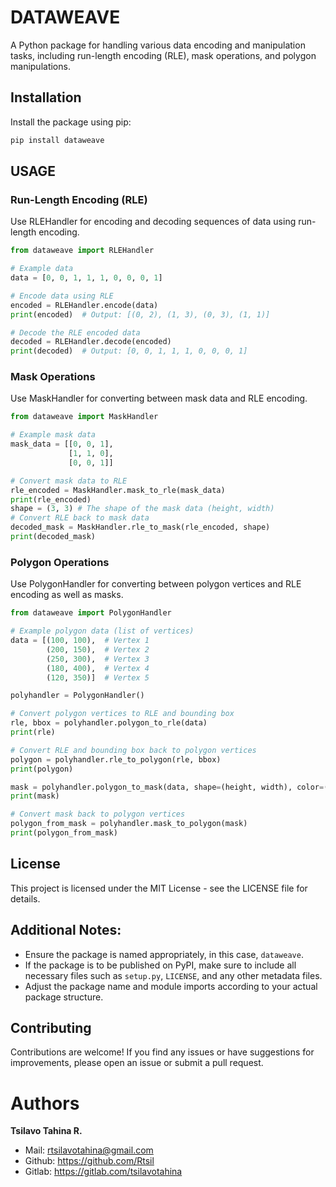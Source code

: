 # DATAWEAVE 


A Python package for handling various data encoding and manipulation tasks, including run-length encoding (RLE), mask operations, and polygon manipulations.

## Installation

Install the package using pip:

```bash
pip install dataweave
```

## USAGE

###  Run-Length Encoding (RLE)

Use RLEHandler for encoding and decoding sequences of data using run-length encoding.


```python 
from dataweave import RLEHandler

# Example data
data = [0, 0, 1, 1, 1, 0, 0, 0, 1]

# Encode data using RLE
encoded = RLEHandler.encode(data)
print(encoded)  # Output: [(0, 2), (1, 3), (0, 3), (1, 1)]

# Decode the RLE encoded data
decoded = RLEHandler.decode(encoded)
print(decoded)  # Output: [0, 0, 1, 1, 1, 0, 0, 0, 1]
```


### Mask Operations
Use MaskHandler for converting between mask data and RLE encoding.
```python
from dataweave import MaskHandler

# Example mask data
mask_data = [[0, 0, 1], 
             [1, 1, 0], 
             [0, 0, 1]]

# Convert mask data to RLE
rle_encoded = MaskHandler.mask_to_rle(mask_data)
print(rle_encoded)
shape = (3, 3) # The shape of the mask data (height, width)
# Convert RLE back to mask data
decoded_mask = MaskHandler.rle_to_mask(rle_encoded, shape)
print(decoded_mask)
```
### Polygon Operations
Use PolygonHandler for converting between polygon vertices and RLE encoding as well as masks.

```python 
from dataweave import PolygonHandler

# Example polygon data (list of vertices)
data = [(100, 100),  # Vertex 1
        (200, 150),  # Vertex 2
        (250, 300),  # Vertex 3
        (180, 400),  # Vertex 4
        (120, 350)]  # Vertex 5

polyhandler = PolygonHandler()

# Convert polygon vertices to RLE and bounding box
rle, bbox = polyhandler.polygon_to_rle(data)
print(rle)

# Convert RLE and bounding box back to polygon vertices
polygon = polyhandler.rle_to_polygon(rle, bbox)
print(polygon)

mask = polyhandler.polygon_to_mask(data, shape=(height, width), color=(255,255,255))
print(mask)

# Convert mask back to polygon vertices
polygon_from_mask = polyhandler.mask_to_polygon(mask)
print(polygon_from_mask)
```
  
## License
This project is licensed under the MIT License - see the LICENSE file for details. 

## Additional Notes:

- Ensure the package is named appropriately, in this case, `dataweave`.
- If the package is to be published on PyPI, make sure to include all necessary files such as `setup.py`, `LICENSE`, and any other metadata files.
- Adjust the package name and module imports according to your actual package structure.


## Contributing
Contributions are welcome! If you find any issues or have suggestions for improvements, please open an issue or submit a pull request.

# Authors

**Tsilavo Tahina R.**

- Mail: rtsilavotahina@gmail.com
- Github: https://github.com/Rtsil
- Gitlab: https://gitlab.com/tsilavotahina